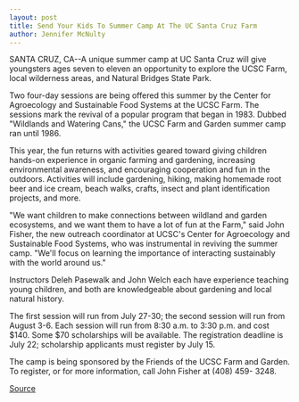 ```yaml
---
layout: post
title: Send Your Kids To Summer Camp At The UC Santa Cruz Farm
author: Jennifer McNulty
---
```


SANTA CRUZ, CA--A unique summer camp at UC Santa Cruz will give youngsters ages seven to eleven an opportunity to explore the UCSC Farm, local wilderness areas, and Natural Bridges State Park.

Two four-day sessions are being offered this summer by the Center for Agroecology and Sustainable Food Systems at the UCSC Farm. The sessions mark the revival of a popular program that began in 1983. Dubbed "Wildlands and Watering Cans," the UCSC Farm and Garden summer camp ran until 1986.

This year, the fun returns with activities geared toward giving children hands-on experience in organic farming and gardening, increasing environmental awareness, and encouraging cooperation and fun in the outdoors. Activities will include gardening, hiking, making homemade root beer and ice cream, beach walks, crafts, insect and plant identification projects, and more.

"We want children to make connections between wildland and garden ecosystems, and we want them to have a lot of fun at the Farm," said John Fisher, the new outreach coordinator at UCSC's Center for Agroecology and Sustainable Food Systems, who was instrumental in reviving the summer camp. "We'll focus on learning the importance of interacting sustainably with the world around us."

Instructors Deleh Pasewalk and John Welch each have experience teaching young children, and both are knowledgeable about gardening and local natural history.

The first session will run from July 27-30; the second session will run from August 3-6. Each session will run from 8:30 a.m. to 3:30 p.m. and cost $140. Some $70 scholarships will be available. The registration deadline is July 22; scholarship applicants must register by July 15.

The camp is being sponsored by the Friends of the UCSC Farm and Garden. To register, or for more information, call John Fisher at (408) 459- 3248.

[Source](http://www1.ucsc.edu/news_events/press_releases/archive/98-99/07-98/070698-Send_your_kids_to_s.html "Permalink to 070698-Send_your_kids_to_s")
